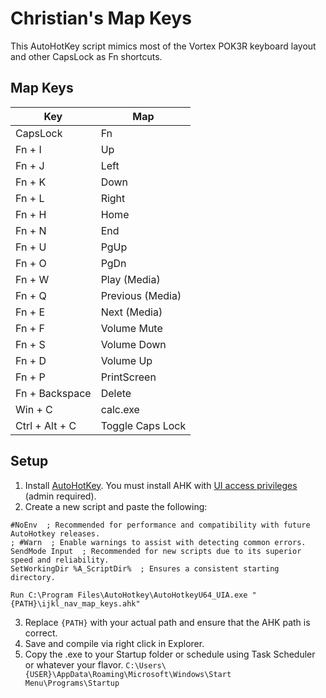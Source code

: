 # Christian's Map Keys

This AutoHotKey script mimics most of the Vortex POK3R keyboard layout and other CapsLock as Fn shortcuts.

## Map Keys
Key | Map
--- | ---
CapsLock   | Fn
Fn + I | Up
Fn + J | Left
Fn + K | Down
Fn + L | Right
Fn + H | Home
Fn + N | End
Fn + U | PgUp
Fn + O | PgDn
Fn + W | Play (Media)
Fn + Q | Previous (Media)
Fn + E | Next (Media)
Fn + F | Volume Mute
Fn + S | Volume Down
Fn + D | Volume Up
Fn + P | PrintScreen
Fn + Backspace | Delete
Win + C | calc.exe
Ctrl + Alt + C | Toggle Caps Lock

## Setup 

1. Install [AutoHotKey](https://www.autohotkey.com/). You must install AHK with [UI access privileges](https://www.autohotkey.com/docs/Program.htm#Installer_uiAccess) (admin required).
2. Create a new script and paste the following:
```
#NoEnv  ; Recommended for performance and compatibility with future AutoHotkey releases.
; #Warn  ; Enable warnings to assist with detecting common errors.
SendMode Input  ; Recommended for new scripts due to its superior speed and reliability.
SetWorkingDir %A_ScriptDir%  ; Ensures a consistent starting directory.

Run C:\Program Files\AutoHotkey\AutoHotkeyU64_UIA.exe "{PATH}\ijkl_nav_map_keys.ahk"
```
3. Replace `{PATH}` with your actual path and ensure that the AHK path is correct.
4. Save and compile via right click in Explorer.
5. Copy the .exe to your Startup folder or schedule using Task Scheduler or whatever your flavor.
`C:\Users\{USER}\AppData\Roaming\Microsoft\Windows\Start Menu\Programs\Startup`
